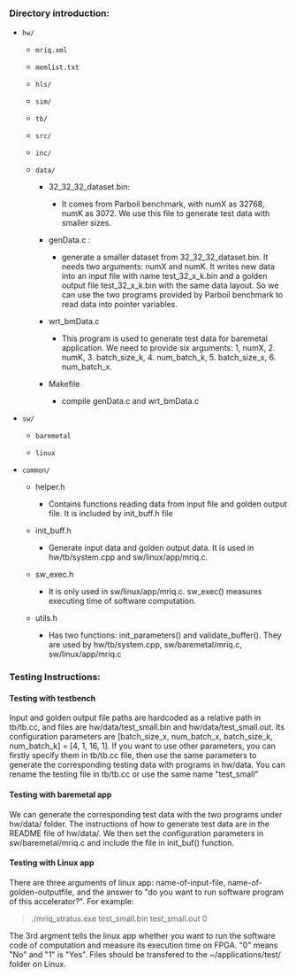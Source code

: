 ### Directory introduction:

* `hw/`

  * `mriq.xml`

  * `memlist.txt`

  * `hls/`

  * `sim/`

  * `tb/`

  * `src/`

  * `inc/`
 
  * `data/`

    * 32\_32\_32\_dataset.bin: 

      * It comes from Parboil benchmark, with numX as 32768, numK as 3072. We use this file to generate test data with smaller sizes.

    * genData.c :

        * generate a smaller dataset from 32\_32\_32\_dataset.bin. It needs two arguments: numX and numK. It writes new data into an input file with name test\_32\_x<numX>\_k<numK>.bin and a golden output file test\_32\_x<numX>\_k<numK>.bin with the same data layout. So we can use the two programs provided by Parboil benchmark to read data into pointer variables.

    *  wrt_bmData.c

        *   This program is used to generate test data for baremetal application. We need to provide six arguments:  1, numX, 2. numK, 3. batch\_size\_k, 4. num\_batch\_k, 5. batch\_size\_x, 6. num\_batch\_x.

    * Makefile

        *   compile genData.c and wrt_bmData.c


* `sw/`

  * `baremetal`

  * `linux`

* `common/`

    * helper.h 

        * Contains functions reading data from input file and golden output file. It is included by init_buff.h file

    * init_buff.h

        * Generate input data and golden output data. It is used in hw/tb/system.cpp and sw/linux/app/mriq.c. 

    * sw_exec.h

        * It is only used in sw/linux/app/mriq.c. sw_exec() measures executing time of software computation. 

    * utils.h 

        * Has two functions: init\_parameters() and validate\_buffer(). They are used by hw/tb/system.cpp, sw/baremetal/mriq.c, sw/linux/app/mriq.c

###  Testing Instructions:

#### Testing with testbench

Input and golden output file paths are hardcoded as a relative path in tb/tb.cc, and files are hw/data/test\_small.bin and hw/data/test\_small.out. Its configuration parameters are [batch\_size\_x, num\_batch\_x, batch\_size\_k, num\_batch\_k] = [4, 1, 16, 1]. If you want to use other parameters, you can firstly specify them in tb/tb.cc file, then use the same parameters to generate the corresponding testing data with programs in hw/data. You can rename the testing file in tb/tb.cc or use the same name "test\_small"

#### Testing with baremetal app

We can generate the corresponding test data with the two programs under hw/data/ folder. The instructions of how to generate test data are in the README file of hw/data/. We then set the configuration parameters in sw/baremetal/mriq.c and include the file in init\_buf() function.

#### Testing with Linux app

There are three arguments of linux app: name-of-input-file, name-of-golden-outputfile, and the answer to "do you want to run software program of this accelerator?". For example:
>  ./mriq_stratus.exe test_small.bin test_small.out 0

The 3rd argment tells the linux app whether you want to run the software code of computation and measure its execution time on FPGA. "0" means "No" and "1" is "Yes". Files should be transfered to the ~/applications/test/ folder on Linux.

    
